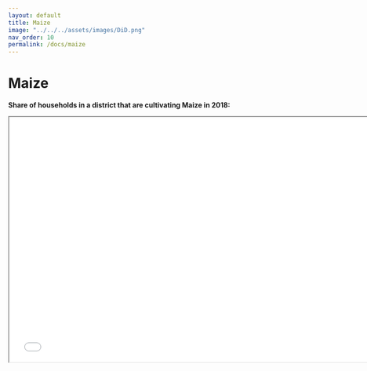 ```yaml
---
layout: default
title: Maize
image: "../../../assets/images/DiD.png"
nav_order: 10
permalink: /docs/maize
---
```


# Maize


<b>Share of households in a district that are cultivating Maize in 2018:</b>

<iframe src="maize_2018.html" height="500" width="750"> Maize </iframe>

